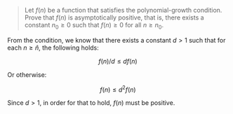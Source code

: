 > Let $f(n)$ be a function that satisfies the polynomial-growth condition. Prove
> that $f(n)$ is asymptotically positive, that is, there exists a constant $n_0
> \ge 0$ such that $f(n) \ge 0$ for all $n \ge n_0$.

From the condition, we know that there exists a constant $d > 1$ such that for
each $n \ge \hat{n}$, the following holds:

$$ f(n)/d \le df(n) $$

Or otherwise:

$$ f(n) \le d^2f(n) $$

Since $d > 1$, in order for that to hold, $f(n)$ must be positive.
